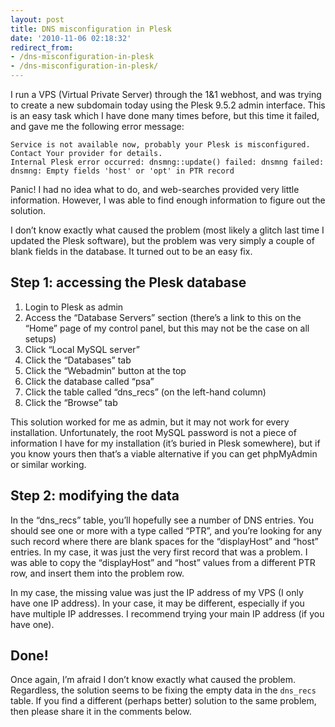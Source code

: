 ```yaml
---
layout: post
title: DNS misconfiguration in Plesk
date: '2010-11-06 02:18:32'
redirect_from:
- /dns-misconfiguration-in-plesk
- /dns-misconfiguration-in-plesk/
---
```


I run a VPS (Virtual Private Server) through the 1&1 webhost, and was trying to create a new subdomain today using the Plesk 9.5.2 admin interface. This is an easy task which I have done many times before, but this time it failed, and gave me the following error message:

```
Service is not available now, probably your Plesk is misconfigured.
Contact Your provider for details.
Internal Plesk error occurred: dnsmng::update() failed: dnsmng failed: dnsmng: Empty fields 'host' or 'opt' in PTR record
```

Panic! I had no idea what to do, and web-searches provided very little information. However, I was able to find enough information to figure out the solution.

I don’t know exactly what caused the problem (most likely a glitch last time I updated the Plesk software), but the problem was very simply a couple of blank fields in the database. It turned out to be an easy fix.

## Step 1: accessing the Plesk database

1. Login to Plesk as admin
2. Access the “Database Servers” section (there’s a link to this on the “Home” page of my control panel, but this may not be the case on all setups)
3. Click “Local MySQL server”
4. Click the “Databases” tab
5. Click the “Webadmin” button at the top
6. Click the database called “psa”
7. Click the table called “dns\_recs” (on the left-hand column)
8. Click the “Browse” tab

This solution worked for me as admin, but it may not work for every installation. Unfortunately, the root MySQL password is not a piece of information I have for my installation (it’s buried in Plesk somewhere), but if you know yours then that’s a viable alternative if you can get phpMyAdmin or similar working.

## Step 2: modifying the data

In the “dns\_recs” table, you’ll hopefully see a number of DNS entries. You should see one or more with a type called “PTR”, and you’re looking for any such record where there are blank spaces for the “displayHost” and “host” entries. In my case, it was just the very first record that was a problem. I was able to copy the “displayHost” and “host” values from a different PTR row, and insert them into the problem row.

In my case, the missing value was just the IP address of my VPS (I only have one IP address). In your case, it may be different, especially if you have multiple IP addresses. I recommend trying your main IP address (if you have one).

## Done!

Once again, I’m afraid I don’t know exactly what caused the problem. Regardless, the solution seems to be fixing the empty data in the `dns_recs` table. If you find a different (perhaps better) solution to the same problem, then please share it in the comments below.
